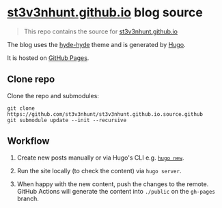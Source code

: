 # [st3v3nhunt.github.io](https://st3v3nhunt.github.io/) blog source

> This repo contains the source for
  [st3v3nhunt.github.io](https://st3v3nhunt.github.io)

The blog uses the [hyde-hyde](https://themes.gohugo.io/hyde-hyde/) theme and is
generated by [Hugo](https://gohugo.io/).

It is hosted on [GitHub Pages](https://pages.github.com/).

## Clone repo

Clone the repo and submodules:

```shell
git clone https://github.com/st3v3nhunt/st3v3nhunt.github.io.source.github
git submodule update --init --recursive
```

## Workflow

1. Create new posts manually or via Hugo's CLI e.g.
[`hugo new`](https://gohugo.io/commands/hugo_new/).

1. Run the site locally (to check the content) via `hugo server`.

1. When happy with the new content, push the changes to the remote. GitHub
   Actions will generate the content into `./public` on the `gh-pages` branch.
